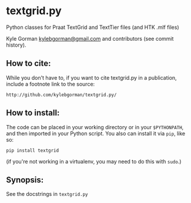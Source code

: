 textgrid.py
===========

Python classes for Praat TextGrid and TextTier files (and HTK .mlf files)

Kyle Gorman <kylebgorman@gmail.com> and contributors (see commit history).

How to cite:
------------

While you don't have to, if you want to cite textgrid.py in a publication, include a footnote link to the source:

    http://github.com/kylebgorman/textgrid.py/

How to install:
---------------

The code can be placed in your working directory or in your `$PYTHONPATH`,  and then imported in your Python script. You also can install it via `pip`, like so:

    pip install textgrid

(if you're not working in a virtualenv, you may need to do this with `sudo`.)

Synopsis:
---------

See the docstrings in `textgrid.py`

